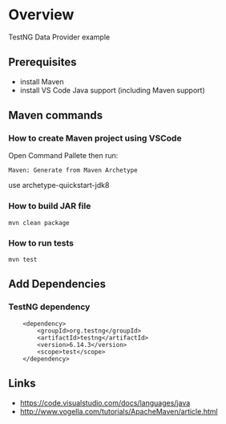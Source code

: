# Overview
TestNG Data Provider example

## Prerequisites

* install Maven
* install VS Code Java support (including Maven support)

## Maven commands

### How to create Maven project using VSCode

Open Command Pallete then run:

`Maven: Generate from Maven Archetype`

use archetype-quickstart-jdk8

### How to build JAR file

`mvn clean package`

### How to run tests

`mvn test`

## Add Dependencies

### TestNG dependency

        <dependency>
            <groupId>org.testng</groupId>
            <artifactId>testng</artifactId>
            <version>6.14.3</version>
            <scope>test</scope>
        </dependency>


## Links

* https://code.visualstudio.com/docs/languages/java
* http://www.vogella.com/tutorials/ApacheMaven/article.html
